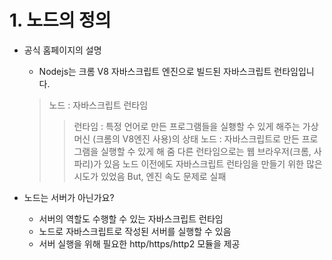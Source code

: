 # 1. 노드의 정의

+ 공식 홈페이지의 설명
    * Nodejs는 크롬 V8 자바스크립트 엔진으로 빌드된 자바스크립트 런타임입니다.
    > 노드 : 자바스크립트 런타임
    >> 런타임 : 특정 언어로 만든 프로그램들을 실횅할 수 있게 해주는 가상 머신 (크롬의 V8엔진 사용)의 상태
    >> 노드 : 자바스크립트로 만든 프로그램을 실행할 수 있게 해 줌
    >> 다른 런타임으로는 웹 브라우저(크롬, 사파리)가 있음
    >> 노드 이전에도 자바스크립트 런타임을 만들기 위한 많은 시도가 있었음
    >> But, 엔진 속도 문제로 실패



+ 노드는 서버가 아닌가요?
    * 서버의 역할도 수행할 수 있는 자바스크립트 런타임
    * 노드로 자바스크립트로 작성된 서버를 실행할 수 있음
    * 서버 실행을 위해 필요한 http/https/http2 모듈을 제공

